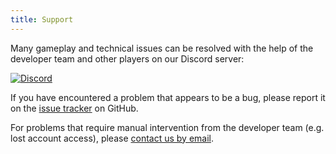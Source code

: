 ```yaml
---
title: Support
---
```


Many gameplay and technical issues can be resolved with the help of the
developer team and other players on our Discord server:

[![Discord](https://img.shields.io/discord/1049553965987143750?color=peru&label=discord)](https://discord.gg/tera-arise)

If you have encountered a problem that appears to be a bug, please report it
on the [issue tracker](https://github.com/tera-arise/arise/issues) on GitHub.

For problems that require manual intervention from the developer team (e.g.
lost account access), please [contact us by email](mailto:hi@tera-arise.io).
